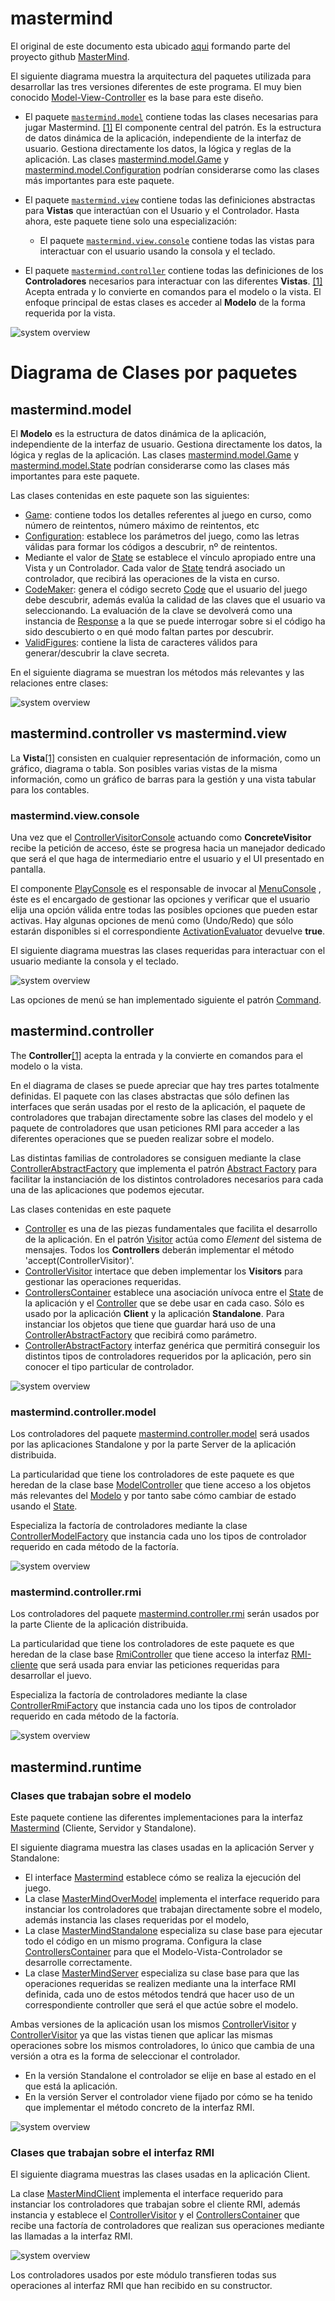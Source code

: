 # mastermind

El original de este documento esta ubicado [aqui](https://github.com/ciscoruiz/mastermind/blob/mvc-supervisor-controller/README.md) 
formando parte del proyecto github [MasterMind](https://github.com/ciscoruiz/mastermind/tree/mvc-supervisor-controller).

El siguiente diagrama muestra la arquitectura del paquetes utilizada para desarrollar las tres versiones diferentes de este programa. El
muy bien conocido [Model-View-Controller](https://en.wikipedia.org/wiki/Model%E2%80%93view%E2%80%93controller) es la
base para este diseño.


* El paquete [`mastermind.model`](#mastermindmodel) contiene todas las clases necesarias para jugar Mastermind. [[1]](https://en.wikipedia.org/wiki/Model%E2%80%93view%E2%80%93controller)
  El componente central del patrón. Es la estructura de datos dinámica de la aplicación, independiente de la interfaz 
  de usuario. Gestiona directamente los datos, la lógica y reglas de la aplicación. Las clases [mastermind.model.Game](https://github.com/ciscoruiz/mastermind/blob/mvc-supervisor-controller/src/com/upm/master/mastermind/model/Game.java)
  y [mastermind.model.Configuration](https://github.com/ciscoruiz/mastermind/blob/mvc-supervisor-controller/src/com/upm/master/mastermind/model/Configuration.java) 
  podrían considerarse como las clases más importantes para este paquete.

* El paquete [`mastermind.view`](#mastermindview) contiene todas las definiciones abstractas para **Vistas** que interactúan con el Usuario
  y el Controlador.  Hasta ahora, este paquete tiene solo una especialización:
  * El paquete [`mastermind.view.console`](#mastermindviewconsole) contiene todas las vistas para interactuar con el usuario usando la consola y el teclado.

* El paquete [`mastermind.controller`](#mastermindcontroller) contiene todas las definiciones de los **Controladores** necesarios para interactuar con
  las diferentes **Vistas**. [[1]](https://en.wikipedia.org/wiki/Model%E2%80%93view%E2%80%93controller) Acepta entrada y
  lo convierte en comandos para el modelo o la vista. El enfoque principal de estas clases es acceder al **Modelo** de la 
  forma requerida por la vista. 
 
![system overview](https://raw.githubusercontent.com/ciscoruiz/mastermind/mvc-supervisor-controller/doc/arquitectura.puml)

# Diagrama de Clases por paquetes

## mastermind.model

El **Modelo** es la estructura de datos dinámica de la aplicación, independiente de la interfaz de usuario. Gestiona 
directamente los datos, la lógica y reglas de la aplicación. Las clases [mastermind.model.Game](https://github.com/ciscoruiz/mastermind/blob/mvc-supervisor-controller/src/com/upm/master/mastermind/model/Game.java) 
y [mastermind.model.State](https://github.com/ciscoruiz/mastermind/blob/mvc-supervisor-controller/src/com/upm/master/mastermind/model/State.java) 
podrían considerarse como las clases más importantes para este paquete.

Las clases contenidas en este paquete son las siguientes:
* [Game](https://github.com/ciscoruiz/mastermind/blob/mvc-supervisor-controller/src/com/upm/master/mastermind/model/Game.java): contiene
  todos los detalles referentes al juego en curso, como número de reintentos, número máximo de reintentos, etc
* [Configuration](https://github.com/ciscoruiz/mastermind/blob/mvc-supervisor-controller/src/com/upm/master/mastermind/model/Configuration.java):
  establece los parámetros del juego, como las letras válidas para formar los códigos a descubrir, nº de reintentos.
* Mediante el valor de [State](https://github.com/ciscoruiz/mastermind/blob/mvc-supervisor-controller/src/com/upm/master/mastermind/model/State.java)
  se establece el vínculo apropiado entre una Vista y un Controlador. Cada valor de [State](https://github.com/ciscoruiz/mastermind/blob/mvc-supervisor-controller/src/com/upm/master/mastermind/model/State.java)
  tendrá asociado un controlador, que recibirá las operaciones de la vista en curso.
* [CodeMaker](https://github.com/ciscoruiz/mastermind/blob/mvc-supervisor-controller/src/com/upm/master/mastermind/model/CodeMaker.java):
  genera el código secreto [Code](https://github.com/ciscoruiz/mastermind/blob/mvc-supervisor-controller/src/com/upm/master/mastermind/model/Code.java)
  que el usuario del juego debe descubrir, además evalúa la calidad de las claves  que el usuario va seleccionando.
  La evaluación de la clave se devolverá como una instancia de [Response](https://github.com/ciscoruiz/mastermind/blob/mvc-supervisor-controller/src/com/upm/master/mastermind/model/Response.java)
  a la que se puede interrogar sobre si el código ha sido descubierto o en qué modo faltan partes por descubrir.
* [ValidFigures](https://github.com/ciscoruiz/mastermind/blob/mvc-supervisor-controller/src/com/upm/master/mastermind/model/ValidFigures.java):
  contiene la lista de caracteres válidos para generar/descubrir la clave secreta.

En el siguiente diagrama se muestran los métodos más relevantes y las relaciones entre clases:

![system overview](http://www.plantuml.com/plantuml/proxy?cache=no&src=https://raw.githubusercontent.com/ciscoruiz/mastermind/mvc-supervisor-controller/doc/mastermind.model.puml)

## mastermind.controller vs mastermind.view

La **Vista**[[1]](https://en.wikipedia.org/wiki/Model%E2%80%93view%E2%80%93controller) consisten en cualquier representación 
de información, como un gráfico, diagrama o tabla. Son posibles varias vistas de la misma información, como un gráfico de 
barras para la gestión y una vista tabular para los contables. 

### mastermind.view.console

Una vez que el [ControllerVisitorConsole](https://github.com/ciscoruiz/mastermind/blob/mvc-supervisor-controller/src/com/upm/master/mastermind/view/console/ControllerVisitorConsole.java) 
actuando como **ConcreteVisitor** recibe la petición de acceso, éste se progresa hacia un manejador dedicado que será el 
que haga de intermediario entre el usuario y el UI presentado en pantalla. 

El componente [PlayConsole](https://github.com/ciscoruiz/mastermind/blob/mvc-supervisor-controller/src/com/upm/master/mastermind/view/console/PlayConsole.java)
es el responsable de invocar al [MenuConsole](https://github.com/ciscoruiz/mastermind/blob/mvc-supervisor-controller/src/com/upm/master/mastermind/view/console/menu/MenuConsole.java)
, éste es el encargado de gestionar las opciones y verificar que el usuario elija una opción válida entre todas las posibles
opciones que pueden estar activas. Hay algunas opciones de menú como (Undo/Redo) que sólo estarán disponibles si el
correspondiente [ActivationEvaluator](https://github.com/ciscoruiz/mastermind/blob/ead474cbbe7370310082ae1a40787709aa77bb1d/src/com/upm/master/mastermind/view/console/menu/Command.java#L7)
devuelve **true**.

El siguiente diagrama muestras las clases requeridas para interactuar con el usuario mediante la consola y el teclado.

![system overview](http://www.plantuml.com/plantuml/proxy?cache=no&src=https://raw.githubusercontent.com/ciscoruiz/mastermind/mvc-supervisor-controller/doc/mastermind.view.menu.puml)

Las opciones de menú se han implementado siguiente el patrón [Command](https://en.wikipedia.org/wiki/Command_pattern).

## mastermind.controller

The **Controller**[[1]](https://en.wikipedia.org/wiki/Model%E2%80%93view%E2%80%93controller) acepta la entrada y la convierte 
en comandos para el modelo o la vista.

En el diagrama de clases se puede apreciar que hay tres partes totalmente definidas. El paquete con las clases abstractas
que sólo definen las interfaces que serán usadas por el resto de la aplicación, el paquete de controladores que trabajan
directamente sobre las clases del modelo y el paquete de controladores que usan peticiones RMI para acceder a las diferentes
operaciones que se pueden realizar sobre el modelo.

Las distintas familias de controladores se consiguen mediante la clase [ControllerAbstractFactory](https://github.com/ciscoruiz/mastermind/blob/mvc-supervisor-controller/src/com/upm/master/mastermind/controller/ControllerAbstractFactory.java)
que implementa el patrón [Abstract Factory](https://en.wikipedia.org/wiki/Abstract_factory_pattern#:~:text=The%20abstract%20factory%20pattern%20provides,without%20specifying%20their%20concrete%20classes.)
para facilitar la instanciación de los distintos controladores necesarios para cada una de las aplicaciones que podemos
ejecutar.

Las clases contenidas en este paquete
* [Controller](https://github.com/ciscoruiz/mastermind/blob/mvc-supervisor-controller/src/com/upm/master/mastermind/controller/Controller.java)
  es una de las piezas fundamentales que facilita el desarrollo de la aplicación. En el patrón [Visitor](https://en.wikipedia.org/wiki/Visitor_pattern)
  actúa como *Element* del sistema de mensajes. Todos los **Controllers** deberán implementar el método 'accept(ControllerVisitor)'.
* [ControllerVisitor](https://github.com/ciscoruiz/mastermind/blob/mvc-supervisor-controller/src/com/upm/master/mastermind/controller/ControllerVisitor.java)
intertace que deben implementar los **Visitors** para gestionar las operaciones requeridas.
* [ControllersContainer](https://github.com/ciscoruiz/mastermind/blob/mvc-supervisor-controller/src/com/upm/master/mastermind/controller/ControllersContainer.java)
establece una asociación unívoca entre el [State](https://github.com/ciscoruiz/mastermind/blob/mvc-supervisor-controller/src/com/upm/master/mastermind/model/State.java)
  de la aplicación y el [Controller](https://github.com/ciscoruiz/mastermind/blob/mvc-supervisor-controller/src/com/upm/master/mastermind/controller/Controller.java)
  que se debe usar en cada caso. Sólo es usado por la aplicación **Client** y la aplicación **Standalone**. Para instanciar
  los objetos que tiene que guardar hará uso de una [ControllerAbstractFactory](https://github.com/ciscoruiz/mastermind/blob/mvc-supervisor-controller/src/com/upm/master/mastermind/controller/ControllerAbstractFactory.java)
  que recibirá como parámetro.
* [ControllerAbstractFactory](https://github.com/ciscoruiz/mastermind/blob/mvc-supervisor-controller/src/com/upm/master/mastermind/controller/ControllerAbstractFactory.java)
  interfaz genérica que permitirá conseguir los distintos tipos de controladores requeridos por la aplicación, pero sin 
  conocer el tipo particular de controlador. 

![system overview](http://www.plantuml.com/plantuml/proxy?cache=no&src=https://raw.githubusercontent.com/ciscoruiz/mastermind/mvc-supervisor-controller/doc/mastermind.controller.puml)

### mastermind.controller.model

Los controladores del paquete [mastermind.controller.model](https://github.com/ciscoruiz/mastermind/tree/mvc-supervisor-controller/src/com/upm/master/mastermind/controller/model)
será usados por las aplicaciones Standalone y por la parte Server de la aplicación distribuida.

La particularidad que tiene los controladores de este paquete es que heredan de la clase base [ModelController](https://github.com/ciscoruiz/mastermind/blob/mvc-supervisor-controller/src/com/upm/master/mastermind/controller/model/ModelController.java)
que tiene acceso a los objetos más relevantes del [Modelo](https://github.com/ciscoruiz/mastermind/tree/mvc-supervisor-controller/src/com/upm/master/mastermind/model)
y por tanto sabe cómo cambiar de estado usando el [State](https://github.com/ciscoruiz/mastermind/blob/mvc-supervisor-controller/src/com/upm/master/mastermind/model/State.java).

Especializa la factoría de controladores mediante la clase [ControllerModelFactory](https://github.com/ciscoruiz/mastermind/blob/mvc-supervisor-controller/src/com/upm/master/mastermind/controller/model/ControllerModelFactory.java)
que instancia cada uno los tipos de controlador requerido en cada método de la factoría.

![system overview](http://www.plantuml.com/plantuml/proxy?cache=no&src=https://raw.githubusercontent.com/ciscoruiz/mastermind/mvc-supervisor-controller/doc/mastermind.controller.model.puml)

### mastermind.controller.rmi

Los controladores del paquete [mastermind.controller.rmi](https://github.com/ciscoruiz/mastermind/tree/mvc-supervisor-controller/src/com/upm/master/mastermind/controller/rmi)
serán usados por la parte Cliente de la aplicación distribuida.

La particularidad que tiene los controladores de este paquete es que heredan de la clase base [RmiController](https://github.com/ciscoruiz/mastermind/blob/mvc-supervisor-controller/src/com/upm/master/mastermind/controller/rmi/RmiController.java)
que tiene acceso la interfaz [RMI-cliente](https://github.com/ciscoruiz/mastermind/blob/mvc-supervisor-controller/src/com/upm/master/mastermind/rmi/MasterMindOperations.java) 
que será usada para enviar las peticiones requeridas para desarrollar el juevo.

Especializa la factoría de controladores mediante la clase [ControllerRmiFactory](https://github.com/ciscoruiz/mastermind/blob/mvc-supervisor-controller/src/com/upm/master/mastermind/controller/rmi/ControllerRmiFactory.java) 
que instancia cada uno los tipos de controlador requerido en cada método de la factoría.

![system overview](http://www.plantuml.com/plantuml/proxy?cache=no&src=https://raw.githubusercontent.com/ciscoruiz/mastermind/mvc-supervisor-controller/doc/mastermind.controller.rmi.puml)


## mastermind.runtime

### Clases que trabajan sobre el modelo
Este paquete contiene las diferentes implementaciones para la interfaz [Mastermind](https://github.com/ciscoruiz/mastermind/blob/mvc-supervisor-controller/src/com/upm/master/mastermind/MasterMind.java) 
(Cliente, Servidor y Standalone).

El siguiente diagrama muestra las clases usadas en la aplicación Server y Standalone:
* El interface [Mastermind](https://github.com/ciscoruiz/mastermind/blob/mvc-supervisor-controller/src/com/upm/master/mastermind/MasterMind.java)
  establece cómo se realiza la ejecución del juego.
* La clase [MasterMindOverModel](https://github.com/ciscoruiz/mastermind/blob/mvc-supervisor-controller/src/com/upm/master/mastermind/runtime/MasterMindOverModel.java)
  implementa el interface requerido para instanciar los controladores que trabajan directamente sobre el modelo, además
  instancia las clases requeridas por el modelo,
* La clase [MasterMindStandalone](https://github.com/ciscoruiz/mastermind/blob/mvc-supervisor-controller/src/com/upm/master/mastermind/runtime/MasterMindStandalone.java)
  especializa su clase base para ejecutar todo el código en un mismo programa. Configura la clase [ControllersContainer](https://github.com/ciscoruiz/mastermind/blob/mvc-supervisor-controller/src/com/upm/master/mastermind/controller/ControllersContainer.java)
  para que el Modelo-Vista-Controlador se desarrolle correctamente.
* La clase [MasterMindServer](https://github.com/ciscoruiz/mastermind/blob/mvc-supervisor-controller/src/com/upm/master/mastermind/runtime/MasterMindServer.java)
  especializa su clase base para que las operaciones requeridas se realizen mediante una la interface RMI definida, cada
  uno de estos métodos tendrá que hacer uso de un correspondiente controller que será el que actúe sobre el modelo.

Ambas versiones de la aplicación usan los mismos [ControllerVisitor](https://github.com/ciscoruiz/mastermind/blob/mvc-supervisor-controller/src/com/upm/master/mastermind/controller/ControllerVisitor.java) 
y [ControllerVisitor](https://github.com/ciscoruiz/mastermind/blob/mvc-supervisor-controller/src/com/upm/master/mastermind/controller/ControllerVisitor.java) 
ya que las vistas tienen que aplicar las mismas operaciones sobre los mismos controladores, lo único que cambia de una versión 
a otra es la forma de seleccionar el controlador.
* En la versión Standalone el controlador se elije en base al estado en el que está la aplicación.
* En la versión Server el controlador viene fijado por cómo se ha tenido que implementar el método concreto de la interfaz RMI.

![system overview](http://www.plantuml.com/plantuml/proxy?cache=no&src=https://raw.githubusercontent.com/ciscoruiz/mastermind/mvc-supervisor-controller/doc/mastermind.runtime.overmodel.puml)

### Clases que trabajan sobre el interfaz RMI

El siguiente diagrama muestras las clases usadas en la aplicación Client.

La clase [MasterMindClient](https://github.com/ciscoruiz/mastermind/blob/mvc-supervisor-controller/src/com/upm/master/mastermind/runtime/MasterMindClient.java)
implementa el interface requerido para instanciar los controladores que trabajan sobre el cliente RMI, además instancia
y establece el [ControllerVisitor](https://github.com/ciscoruiz/mastermind/blob/mvc-supervisor-controller/src/com/upm/master/mastermind/controller/ControllerVisitor.java)
y el [ControllersContainer](https://github.com/ciscoruiz/mastermind/blob/mvc-supervisor-controller/src/com/upm/master/mastermind/controller/ControllersContainer.java)
que recibe una factoría de controladores que realizan sus operaciones mediante las llamadas a la interfaz RMI.

![system overview](http://www.plantuml.com/plantuml/proxy?cache=no&src=https://raw.githubusercontent.com/ciscoruiz/mastermind/mvc-supervisor-controller/doc/mastermind.runtime.client.puml)

Los controladores usados por este módulo transfieren todas sus operaciones al interfaz RMI que han recibido en su constructor.